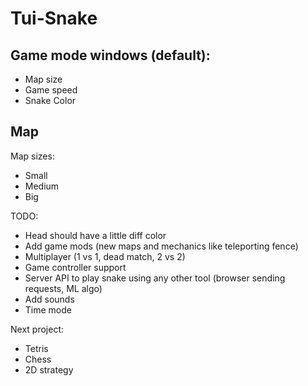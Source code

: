 # Tui-Snake

## Game mode windows (default):
- Map size
- Game speed
- Snake Color

## Map
Map sizes:
- Small
- Medium
- Big


TODO:
- Head should have a little diff color
- Add game mods (new maps and mechanics like teleporting fence)
- Multiplayer (1 vs 1, dead match, 2 vs 2)
- Game controller support
- Server API to play snake using any other tool (browser sending requests, ML algo)
- Add sounds
- Time mode





Next project:
- Tetris
- Chess
- 2D strategy
